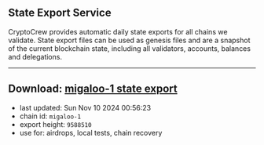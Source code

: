 ## State Export Service
CryptoCrew provides automatic daily state exports for all chains we validate. State export files can be used as genesis files and are a snapshot of the current blockchain state, including all validators, accounts, balances and delegations.

---
**Download: [migaloo-1 state export](https://dl-eu2.ccvalidators.com/SERVICE/migaloo/migaloo-1_export_9588510.json)**
---

- last updated: Sun Nov 10 2024 00:56:23
- chain id: `migaloo-1`
- export height: `9588510`
- use for: airdrops, local tests, chain recovery
